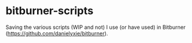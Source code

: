# bitburner-scripts
Saving the various scripts (WIP and not) I use (or have used) in Bitburner (https://github.com/danielyxie/bitburner).
